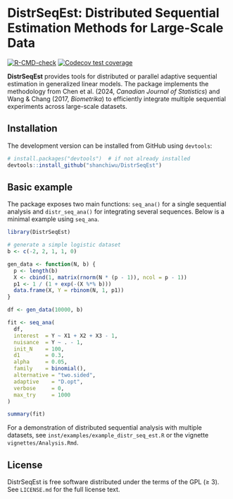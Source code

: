 # DistrSeqEst: Distributed Sequential Estimation Methods for Large-Scale Data

<!-- badges: start -->
[![R-CMD-check](https://github.com/shanchiwu/DistrSeqEst/actions/workflows/R-CMD-check.yaml/badge.svg)](https://github.com/shanchiwu/DistrSeqEst/actions/workflows/R-CMD-check.yaml)
[![Codecov test coverage](https://codecov.io/gh/shanchiwu/DistrSeqEst/graph/badge.svg)](https://app.codecov.io/gh/shanchiwu/DistrSeqEst)
<!-- badges: end -->


**DistrSeqEst** provides tools for distributed or parallel adaptive sequential estimation in generalized linear models. The package implements the methodology from Chen et al. (2024, *Canadian Journal of Statistics*) and Wang & Chang (2017, *Biometrika*) to efficiently integrate multiple sequential experiments across large-scale datasets.

## Installation

The development version can be installed from GitHub using `devtools`:

```r
# install.packages("devtools")  # if not already installed
devtools::install_github("shanchiwu/DistrSeqEst")
```

## Basic example

The package exposes two main functions: `seq_ana()` for a single sequential analysis and `distr_seq_ana()` for integrating several sequences. Below is a minimal example using `seq_ana`.

```r
library(DistrSeqEst)

# generate a simple logistic dataset
b <- c(-2, 2, 1, 1, 0)

gen_data <- function(N, b) {
  p <- length(b)
  X <- cbind(1, matrix(rnorm(N * (p - 1)), ncol = p - 1))
  p1 <- 1 / (1 + exp(-(X %*% b)))
  data.frame(X, Y = rbinom(N, 1, p1))
}

df <- gen_data(10000, b)

fit <- seq_ana(
  df,
  interest  = Y ~ X1 + X2 + X3 - 1,
  nuisance  = Y ~ . - 1,
  init_N    = 100,
  d1        = 0.3,
  alpha     = 0.05,
  family    = binomial(),
  alternative = "two.sided",
  adaptive    = "D.opt",
  verbose     = 0,
  max_try     = 1000
)

summary(fit)
```

For a demonstration of distributed sequential analysis with multiple datasets, see `inst/examples/example_distr_seq_est.R` or the vignette `vignettes/Analysis.Rmd`.

## License

DistrSeqEst is free software distributed under the terms of the GPL (&ge; 3). See `LICENSE.md` for the full license text.

